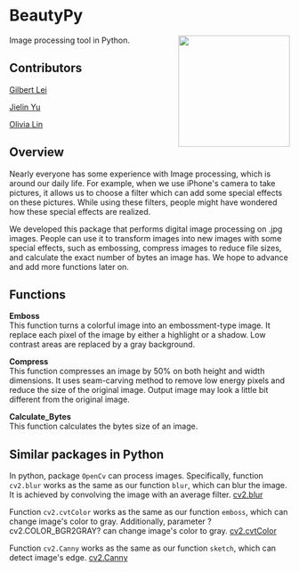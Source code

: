 # BeautyPy

<img src="img/logo.png" align="right" height="200" width="200"/>

Image processing tool in Python.

## Contributors

[Gilbert Lei](https://github.com/gilbertlei)

[Jielin Yu](https://github.com/jielinyu)

[Olivia Lin](https://github.com/olivia-lin)

## Overview
Nearly everyone has some experience with Image processing, which is around our daily life. For example, when we use iPhone's camera to take pictures, it allows us to choose a filter which can add some special effects on these pictures. While using these filters, people might have wondered how these special effects are realized.

We developed this package that performs digital image processing on .jpg images. People can use it to transform images into new images with some special effects, such as embossing, compress images to reduce file sizes, and calculate the exact number of bytes an image has. We hope to advance and add more functions later on.  

## Functions
**Emboss**  
This function turns a colorful image into an embossment-type image. It replace each pixel of the image by either a highlight or a shadow. Low contrast areas are replaced by a gray background.

**Compress**  
This function compresses an image by 50% on both height and width dimensions. It uses seam-carving method to remove low energy pixels and reduce the size of the original image. Output image may look a little bit different from the original image.  

**Calculate_Bytes**  
This function calculates the bytes size of an image.

## Similar packages in Python

In python, package `OpenCv` can process images.
Specifically, function `cv2.blur` works as the same as our function `blur`, which can blur the image. It is achieved by convolving the image with an average filter. [cv2.blur](https://docs.opencv.org/3.1.0/d4/d13/tutorial_py_filtering.html)

Function `cv2.cvtColor` works as the same as our function `emboss`, which can change image's color to gray. Additionally, parameter  ?cv2.COLOR_BGR2GRAY? can change image's color to gray. [cv2.cvtColor](https://extr3metech.wordpress.com/2012/09/23/convert-photo-to-grayscale-with-python-opencv/)

Function `cv2.Canny` works as the same as our function `sketch`, which can detect image's edge.
[cv2.Canny](https://opencv-python-tutroals.readthedocs.io/en/latest/py_tutorials/py_imgproc/py_canny/py_canny.html)
